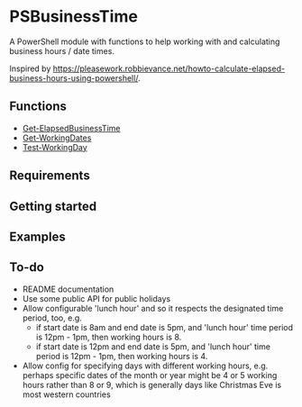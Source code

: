 # PSBusinessTime

A PowerShell module with functions to help working with and calculating business hours / date times.

Inspired by https://pleasework.robbievance.net/howto-calculate-elapsed-business-hours-using-powershell/.

## Functions

- [Get-ElapsedBusinessTime](docs/Get-ElapsedBusinessTime.md)
- [Get-WorkingDates](docs/Get-WorkingDates.md)
- [Test-WorkingDay](docs/Test-WorkingDay.md)

## Requirements

## Getting started

## Examples

## To-do

- README documentation
- Use some public API for public holidays
- Allow configurable 'lunch hour' and so it respects the designated time period, too, e.g.
  - if start date is 8am and end date is 5pm, and 'lunch hour' time period is 12pm - 1pm, then working hours is 8.
  - if start date is 12pm and end date is 5pm, and 'lunch hour' time period is 12pm - 1pm, then working hours is 4.
- Allow config for specifying days with different working hours, e.g. perhaps specific dates of the month or year might be 4 or 5 working hours rather than 8 or 9, which is generally days like Christmas Eve is most western countries
